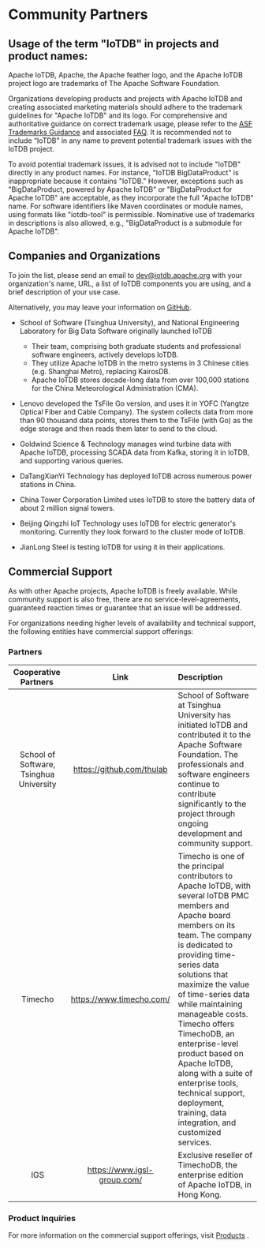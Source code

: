 <!--

    Licensed to the Apache Software Foundation (ASF) under one
    or more contributor license agreements.  See the NOTICE file
    distributed with this work for additional information
    regarding copyright ownership.  The ASF licenses this file
    to you under the Apache License, Version 2.0 (the
    "License"); you may not use this file except in compliance
    with the License.  You may obtain a copy of the License at
    
        http://www.apache.org/licenses/LICENSE-2.0
    
    Unless required by applicable law or agreed to in writing,
    software distributed under the License is distributed on an
    "AS IS" BASIS, WITHOUT WARRANTIES OR CONDITIONS OF ANY
    KIND, either express or implied.  See the License for the
    specific language governing permissions and limitations
    under the License.

-->
# Community Partners

## Usage of the term "IoTDB" in projects and product names:

Apache IoTDB, Apache, the Apache feather logo, and the Apache IoTDB project logo are trademarks of The Apache Software Foundation.

Organizations developing products and projects with Apache IoTDB and creating associated marketing materials should adhere to the trademark guidelines for "Apache IoTDB" and its logo. For comprehensive and authoritative guidance on correct trademark usage, please refer to the [ASF Trademarks Guidance](https://www.apache.org/foundation/marks/) and associated [FAQ](https://www.apache.org/foundation/marks/faq/).
It is recommended not to include “IoTDB” in any name to prevent potential trademark issues with the IoTDB project.

To avoid potential trademark issues, it is advised not to include "IoTDB" directly in any product names. For instance, "IoTDB BigDataProduct" is inappropriate because it contains "IoTDB." However, exceptions such as "BigDataProduct, powered by Apache IoTDB" or "BigDataProduct for Apache IoTDB" are acceptable, as they incorporate the full "Apache IoTDB" name. For software identifiers like Maven coordinates or module names, using formats like "iotdb-tool" is permissible. Nominative use of trademarks in descriptions is also allowed, e.g., "BigDataProduct is a submodule for Apache IoTDB".

## Companies and Organizations

To join the list, please send an email to dev@iotdb.apache.org with your organization's name, URL, a list of IoTDB components you are using, and a brief description of your use case.

Alternatively, you may leave your information on [GitHub](https://github.com/apache/iotdb/discussions/4040).

- School of Software (Tsinghua University), and National Engineering Laboratory for Big Data Software originally launched IoTDB  
  - Their team, comprising both graduate students and professional software engineers, actively develops IoTDB.
  - They utilize Apache IoTDB in the metro systems in 3 Chinese cities (e.g. Shanghai Metro), replacing KairosDB.
  - Apache IoTDB stores decade-long data from over 100,000 stations for the China Meteorological Administration (CMA).

- Lenovo developed the TsFile Go version, and uses it in YOFC (Yangtze Optical Fiber and Cable Company). The system collects data from more than 90 thousand data points, stores them to the TsFile (with Go) as the edge storage and then reads them later to send to the cloud. 

- Goldwind Science & Technology manages wind turbine data with Apache IoTDB, processing SCADA data from Kafka, storing it in IoTDB, and supporting various queries.

- DaTangXianYi Technology has deployed IoTDB across numerous power stations in China.

- China Tower Corporation Limited uses IoTDB to store the battery data of about 2 million signal towers. 

- Beijing Qingzhi IoT Technology uses IoTDB for electric generator's monitoring. Currently they look forward to the cluster mode of IoTDB.

- JianLong Steel is testing IoTDB for using it in their applications.

## Commercial Support

As with other Apache projects, Apache IoTDB is freely available. While community support is also free, there are no service-level-agreements, guaranteed reaction times or guarantee that an issue will be addressed.

For organizations needing higher levels of availability and technical support, the following entities have commercial support offerings:

### Partners

| <div style="width:100px;">Cooperative Partners      </div> |            Link             | Description                                                  |
| :--------------------------------------------------------: | :-------------------------: | :----------------------------------------------------------- |
|          School of Software, Tsinghua University           |  https://github.com/thulab  | School of Software at Tsinghua University has initiated IoTDB and contributed it to the Apache Software Foundation. The professionals and software engineers continue to contribute significantly to the project through ongoing development and community support. |
|                          Timecho                           |  https://www.timecho.com/   | Timecho is one of the principal contributors to Apache IoTDB, with several IoTDB PMC members and Apache board members on its team. The company is dedicated to providing time-series data solutions that maximize the value of time-series data while maintaining manageable costs. Timecho offers TimechoDB, an enterprise-level product based on Apache IoTDB, along with a suite of enterprise tools, technical support, deployment, training, data integration, and customized services. |
|                            IGS                             | https://www.igsl-group.com/ | Exclusive reseller of TimechoDB, the enterprise edition of Apache IoTDB, in Hong Kong. |

### Product Inquiries

For more information on the commercial support offerings, visit [Products](https://www.timecho-global.com/product) .